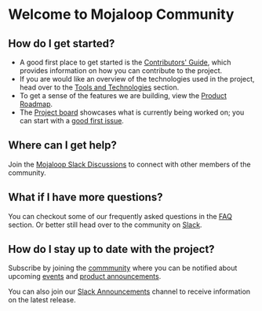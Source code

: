 # Welcome to Mojaloop Community

## How do I get started?

* A good first place to get started is the [Contributors' Guide](./contributing/contributors-guide.md), which provides information on how you can contribute to the project.
* If you are would like an overview of the technologies used in the project, head over to the [Tools and Technologies](./tools/tools-and-technologies.md) section.
* To get a sense of the features we are building, view the [Product Roadmap](./mojaloop-roadmap.md).
* The [Project board](https://github.com/mojaloop/project#zenhub) showcases what is currently being worked on; you can start with a [good first issue](https://github.com/mojaloop/project/issues?q=is%3Aopen+is%3Aissue+label%3A%22good+first+issue%22).

## Where can I get help?

Join the [Mojaloop Slack Discussions](https://mojaloop-slack.herokuapp.com/) to connect with other members of the community.

## What if I have more questions?
You can checkout some of our frequently asked questions in the [FAQ](../getting-started/faqs.md) section. Or better still head over to the community on [Slack](https://mojaloop-slack.herokuapp.com/).

## How do I stay up to date with the project?
Subscribe by joining the [commmunity](https://community.mojaloop.io/) where you can be notified about upcoming [events](https://community.mojaloop.io/c/events/8) and [product announcements](https://community.mojaloop.io/c/announcements/9). 

You can also join our [Slack Announcements](https://mojaloop.slack.com/messages/CG3MAJZ5J) channel to receive information on the latest release.